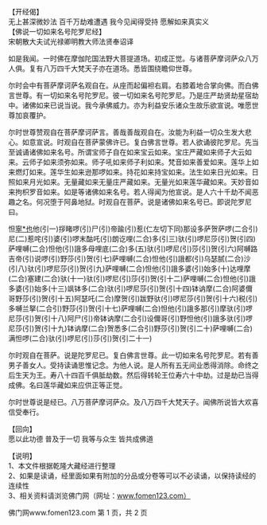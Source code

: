   【开经偈】  
  无上甚深微妙法 百千万劫难遭遇 我今见闻得受持 愿解如来真实义  
  【佛说一切如来名号陀罗尼经】  
  宋朝散大夫试光禄卿明教大师法贤奉诏译  
    
  如是我闻。一时佛在摩伽陀国法野大菩提道场。初成正觉。与诸菩萨摩诃萨众八万人俱。复有八万四千大梵天子亦在道场。悉皆围绕瞻仰世尊。  
    
  尔时会中有菩萨摩诃萨名观自在。从座而起偏袒右肩。右膝着地合掌向佛。而白佛言世尊。有一切如来名号陀罗尼。彼一切如来名号陀罗尼。乃是庄严劫贤劫星宿劫中。诸佛如来已说当说。我今承佛威力。亦为利益安乐诸众生故乐欲宣说。唯愿世尊加哀覆护。  
    
  尔时世尊赞观自在菩萨摩诃萨言。善哉善哉观自在。汝能为利益一切众生发大悲心。如意宣说。时观自在菩萨蒙佛许已。复白佛言世尊。若人欲诵彼陀罗尼。先当至诚诵诸佛如来名号。所谓宝师子自在如来宝云如来。宝庄严藏如来师子大云如来。云师子如来须弥如来。师子吼如来师子利如来。梵音如来善爱如来。莲华上如来燃灯如来。莲华生如来逊那啰如来。持花如来持宝如来。法生如来日光如来。日照如来月光如来。无量藏如来无量庄严藏如来。无量光如来莲华藏如来。天妙音如来拘枳罗音如来。如是等诸佛如来名号。若人得闻为他宣说。是人六十千劫不闻恶趣之名。何况堕于阿鼻地狱。时观自在菩萨。说是诸佛如来名号已。即说陀罗尼曰。  
    
  怛[寧*也](切身下同)他(引一)拶睹啰(引)尸(引)帝踰(引)惹(仁左切下同)那设多萨贺萨啰(二合引)尼(二)惹咤(引)婆(引)啰末酤吒(引)朗讫哩(二合)多(引三)驮(引)啰尼莎(引)贺(引四)萨哩嚩(二合)怛他(引)誐多母哩底(二合)多(五)驮(引)啰尼(引)莎(引)贺(引六)阿嚩路吉帝(引)说啰(引)野莎(引)贺(引七)萨哩嚩(二合)怛他(引)誐都(引)乌瑟腻(二合)沙(引八)驮(引)啰尼莎(引)贺(引九)萨哩嚩(二合)怛他(引)誐多婆(引)始多(十)达哩摩(二合)塞建(二合)驮(十一)驮(引)啰尼(引)莎(引)贺(引十二)萨哩嚩(二合)怛他(引)誐多婆(引)始多(十三)飒钵多(二合)驮(引)啰尼莎(引)贺(引十四)钵讷摩(二合)阿婆儞哥野莎(引)贺(引十五)阿瑟吒(二合)摩贺(引)跋野驮(引)啰尼莎(引)贺(引十六)税(引)多嚩兰拏(二合引)野莎(引)贺(引十七)萨哩嚩(二合)怛他(引)誐多那(引)摩驮(引)啰尼莎(引)贺(引十八)阿尸(引)帝钵讷摩(二合引)设儞哥(引)野怛他(引)誐多驮(引)啰尼莎(引)贺(引十九)钵讷摩(二合)贺悉多(二合引)野莎(引)贺(引二十)萨哩嚩(二合)满怛啰(二合)驮(引)啰尼(引)莎(引)贺(引二十一)  
    
  尔时观自在菩萨。说是陀罗尼已。复白佛言世尊。此一切如来名号陀罗尼。若有善男子善女人。受持读诵思惟记念。为他人说。是人所有五无间业悉得消除。命终之后生天为王。寿八十四百千俱胝劫数。然后得转轮王位寿六十中劫。过是劫已当得成佛。名曰莲华藏如来应供正等正觉。  
    
  尔时世尊说是经已。八万菩萨摩诃萨众。及八万四千大梵天子。闻佛所说皆大欢喜信受奉行。  
    
  【回向】  
  愿以此功德 普及于一切 我等与众生 皆共成佛道  
    
  【说明】  
  1、本文件根据乾隆大藏经进行整理  
  2、如果是读诵，经里面如果有附加的分品或分卷等可以不必读诵，以保持读经的连续性  
  3、相关资料请浏览佛门网（网址：www.fomen123.com）  
    
    
    
  佛门网www.fomen123.com			第 1 页，共 2 页  
    
    